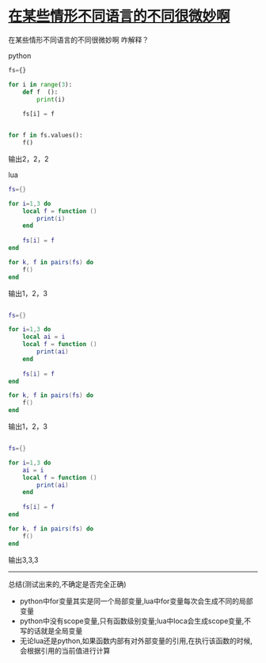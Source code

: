# [在某些情形不同语言的不同很微妙啊](https://github.com/cutepig123/gitblog/issues/67)

在某些情形不同语言的不同很微妙啊
咋解释？

python

```python
fs={}

for i in range(3):
	def f  ():
		print(i)
	
	fs[i] = f


for f in fs.values():
	f()
```

输出2，2，2

lua

```lua
fs={}

for i=1,3 do
	local f = function ()
		print(i)
	end
	
	fs[i] = f
end

for k, f in pairs(fs) do
	f()
end
```

输出1，2，3

```lua

fs={}

for i=1,3 do
	local ai = i
	local f = function ()
		print(ai)
	end
	
	fs[i] = f
end

for k, f in pairs(fs) do
	f()
end
```
输出1，2，3


```lua

fs={}

for i=1,3 do
	ai = i
	local f = function ()
		print(ai)
	end
	
	fs[i] = f
end

for k, f in pairs(fs) do
	f()
end
```
输出3,3,3


---

总结(测试出来的,不确定是否完全正确)

- python中for变量其实是同一个局部变量,lua中for变量每次会生成不同的局部变量
- python中没有scope变量,只有函数级别变量;lua中loca会生成scope变量,不写的话就是全局变量
- 无论lua还是python,如果函数内部有对外部变量的引用,在执行该函数的时候,会根据引用的当前值进行计算

